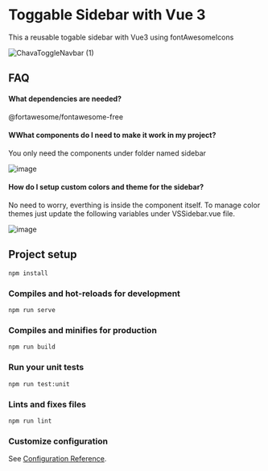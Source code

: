 # Toggable Sidebar with Vue 3

This a reusable togable sidebar with Vue3 using fontAwesomeIcons

![ChavaToggleNavbar (1)](https://user-images.githubusercontent.com/72934134/204058523-808320a0-d610-40f0-ad1c-bfafb207d535.gif)

## FAQ

#### What dependencies are needed?

@fortawesome/fontawesome-free  

#### WWhat components do I need to make it work in my project?

You only need the components under folder named sidebar

![image](https://user-images.githubusercontent.com/72934134/204058773-93591927-b472-4b30-8ac9-b67d792f1487.png)

#### How do I setup custom colors and theme for the sidebar?

No need to worry, everthing is inside the component itself. 
To manage color themes just update the following variables under VSSidebar.vue file.

![image](https://user-images.githubusercontent.com/72934134/204058990-9dc3a755-d9fe-4437-a5d4-75203e9cbd92.png)


## Project setup
```
npm install
```

### Compiles and hot-reloads for development
```
npm run serve
```

### Compiles and minifies for production
```
npm run build
```

### Run your unit tests
```
npm run test:unit
```

### Lints and fixes files
```
npm run lint
```

### Customize configuration
See [Configuration Reference](https://cli.vuejs.org/config/).
